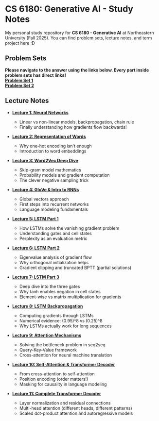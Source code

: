 # CS 6180: Generative AI - Study Notes

My personal study repository for **CS 6180 - Generative AI** at Northeastern University (Fall 2025). You can find problem sets, lecture notes, and term project here :D

## Problem Sets  
**Please navigate to the answer using the links below. Every part inside problem sets has direct links!**  
**[Problem Set 1](./Problem%20Set%201)**  
**[Problem Set 2](./Problem%20Set%202)**

## Lecture Notes

- **[Lecture 1: Neural Networks](./Class%20Notes/Lecture01_Neural_Network.md)**
  - Linear vs non-linear models, backpropagation, chain rule
  - Finally understanding how gradients flow backwards!
  
- **[Lecture 2: Representation of Words](./Class%20Notes/Lecture02_Representation_of_Words.md)** 
  - Why one-hot encoding isn't enough
  - Introduction to word embeddings
  
- **[Lecture 3: Word2Vec Deep Dive](./Class%20Notes/Lecture03_Word2Vec.md)**
  - Skip-gram model mathematics
  - Probability models and gradient computation
  - The clever negative sampling trick

- **[Lecture 4: GloVe & Intro to RNNs](./Class%20Notes/Lecture04_GloVe_Intro_to_RNNs.md)**
  - Global vectors approach
  - First steps into recurrent networks
  - Language modeling fundamentals
  
- **[Lecture 5: LSTM Part 1](./Class%20Notes/Lecture05_LSTM_Part1.md)**
  - How LSTMs solve the vanishing gradient problem
  - Understanding gates and cell states
  - Perplexity as an evaluation metric

- **[Lecture 6: LSTM Part 2](./Class%20Notes/Lecture06_LSTM_Part2.md)**
  - Eigenvalue analysis of gradient flow
  - Why orthogonal initialization helps
  - Gradient clipping and truncated BPTT (partial solutions)

- **[Lecture 7: LSTM Part 3](./Class%20Notes/Lecture07_LSTM_Part3.md)**
  - Deep dive into the three gates
  - Why tanh enables negation in cell states
  - Element-wise vs matrix multiplication for gradients

- **[Lecture 8: LSTM Backpropagation](./Class%20Notes/Lecture08_LSTM_Backpropagation.md)**
  - Computing gradients through LSTMs
  - Numerical evidence: (0.95)^8 vs (0.25)^8
  - Why LSTMs actually work for long sequences

- **[Lecture 9: Attention Mechanisms](./Class%20Notes/Lecture09_Attention_Mechanisms.md)**
  - Solving the bottleneck problem in seq2seq
  - Query-Key-Value framework
  - Cross-attention for neural machine translation

- **[Lecture 10: Self-Attention & Transformer Decoder](./Class%20Notes/Lecture10_Self_Attention_Transformer_Decoder.md)**
  - From cross-attention to self-attention
  - Position encoding (order matters!)
  - Masking for causality in language modeling

- **[Lecture 11: Complete Transformer Decoder](./Class%20Notes/Lecture11_Complete_Transformer_Decoder.md)**
  - Layer normalization and residual connections
  - Multi-head attention (different heads, different patterns)
  - Scaled dot-product attention and autoregressive models